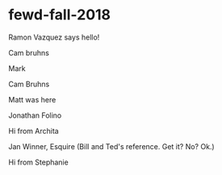 # fewd-fall-2018

Ramon Vazquez says hello!

Cam bruhns

Mark

Cam Bruhns

Matt was here

Jonathan Folino


Hi from Archita

Jan Winner, Esquire (Bill and Ted's reference. Get it? No? Ok.)

Hi from Stephanie
